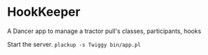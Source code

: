 HookKeeper
==========

A Dancer app to manage a tractor pull's classes, participants, hooks

Start the server.
`plackup -s Twiggy bin/app.pl`

